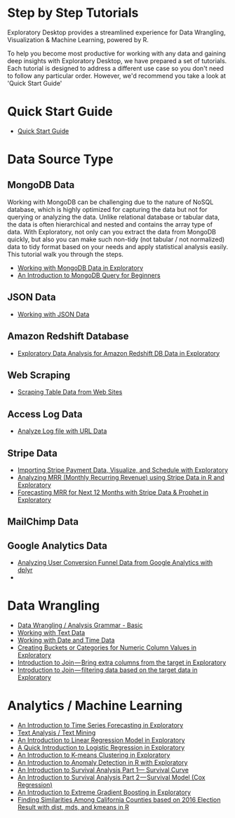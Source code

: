 # Step by Step Tutorials

Exploratory Desktop provides a streamlined experience for Data Wrangling, Visualization & Machine Learning, powered by R.

To help you become most productive for working with any data and gaining deep insights with Exploratory Desktop, we have prepared a set of tutorials. Each tutorial is designed to address a different use case so you don't need to follow any particular order. However, we'd recommend you take a look at 'Quick Start Guide'

# Quick Start Guide

* [Quick Start Guide](quick-start.html)

# Data Source Type

## MongoDB Data

Working with MongoDB can be challenging due to the nature of NoSQL database, which is highly optimized for capturing the data but not for querying or analyzing the data. Unlike relational database or tabular data, the data is often hierarchical and nested and contains the array type of data. With Exploratory, not only can you extract the data from MongoDB quickly, but also you can make such non-tidy (not tabular / not normalized) data to tidy format based on your needs and apply statistical analysis easily. This tutorial walk you through the steps.

* [Working with MongoDB Data in Exploratory](https://blog.exploratory.io/querying-against-mongodb-enhanced-5063bd0b6d92)
* [An Introduction to MongoDB Query for Beginners](https://blog.exploratory.io/an-introduction-to-mongodb-query-for-beginners-bd463319aa4c)


## JSON Data

* [Working with JSON Data](https://blog.exploratory.io/analyzing-json-data-by-taking-advantage-of-the-structure-in-r-1e0508e30117)

## Amazon Redshift Database

* [Exploratory Data Analysis for Amazon Redshift DB Data in Exploratory](https://blog.exploratory.io/exploratory-data-analysis-for-amazon-redshift-with-r-dplyr-9a14441020eb)

## Web Scraping

* [Scraping Table Data from Web Sites](https://vimeo.com/195862546)

## Access Log Data

* [Analyze Log file with URL Data](log-url.md)

## Stripe Data

* [Importing Stripe Payment Data, Visualize, and Schedule with Exploratory](https://blog.exploratory.io/importing-stripe-payment-data-visualize-and-schedule-with-exploratory-3b1422a9cf8b)
* [Analyzing MRR (Monthly Recurring Revenue) using Stripe Data in R and Exploratory](https://blog.exploratory.io/analyzing-mrr-monthly-recurring-revenue-using-stripe-data-in-r-and-exploratory-ea434d4aed6)
* [Forecasting MRR for Next 12 Months with Stripe Data & Prophet in Exploratory](https://blog.exploratory.io/forecasting-mrr-for-next-12-months-with-stripe-data-prophet-in-exploratory-3ccb5e3f9d70)

## MailChimp Data


## Google Analytics Data

* [Analyzing User Conversion Funnel Data from Google Analytics with dplyr](https://blog.exploratory.io/analyzing-user-conversion-funnel-with-google-analytics-data-ddeed14ce26f)
* []()


# Data Wrangling

* [Data Wrangling / Analysis Grammar - Basic](tutorials/flight.md)
* [Working with Text Data](tutorials/text-data.md)
* [Working with Date and Time Data](tutorials/date-data.md)
* [Creating Buckets or Categories for Numeric Column Values in Exploratory](https://blog.exploratory.io/creating-buckets-or-clusters-for-numeric-column-values-in-exploratory-d04901b32d35)
* [Introduction to Join — Bring extra columns from the target in Exploratory](https://blog.exploratory.io/introduction-to-join-bring-extra-columns-from-the-target-in-exploratory-1ec585ec2cf1)
* [Introduction to Join — filtering data based on the target data in Exploratory](https://blog.exploratory.io/introduction-to-join-filtering-data-based-on-the-target-data-in-exploratory-eedbd7b39d0a)



# Analytics / Machine Learning

* [An Introduction to Time Series Forecasting in Exploratory](https://blog.exploratory.io/an-introduction-to-time-series-forecasting-with-prophet-package-in-exploratory-129ed0c12112)
* [Text Analysis / Text Mining]((tutorials/text-analysis.md))
* [An Introduction to Linear Regression Model in Exploratory](https://blog.exploratory.io/introduction-to-linear-regression-model-in-exploratory-a46e90d62f7d)
* [A Quick Introduction to Logistic Regression in Exploratory](https://blog.exploratory.io/quick-introduction-to-logistic-regression-in-exploratory-fdcf321e2d7d)
* [An Introduction to K-means Clustering in Exploratory](https://blog.exploratory.io/introduction-to-k-means-clustering-in-exploratory-8352650f1185)
* [An Introduction to Anomaly Detection in R with Exploratory](https://blog.exploratory.io/introduction-to-anomaly-detection-in-r-with-exploratory-a0507d40385d)
* [An Introduction to Survival Analysis Part 1— Survival Curve](https://blog.exploratory.io/introduction-to-survival-analysis-part-1-survival-curve-9364ea642114)
* [An Introduction to Survival Analysis Part 2 — Survival Model (Cox Regression)](https://blog.exploratory.io/introduction-to-survival-analysis-part-2-survival-model-cox-regression-47a170eacf5d)
* [An Introduction to Extreme Gradient Boosting in Exploratory](https://blog.exploratory.io/introduction-to-extreme-gradient-boosting-in-exploratory-7bbec554ac7)
* [Finding Similarities Among California Counties based on 2016 Election Result with dist, mds, and kmeans in R](https://blog.exploratory.io/finding-similarities-among-california-counties-based-on-2016-election-result-with-dist-mds-and-83dd7cefd408)
